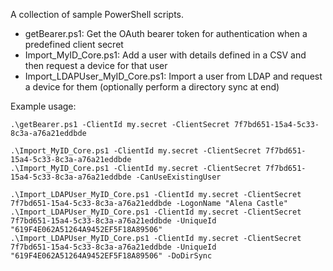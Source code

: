 A collection of sample PowerShell scripts.

- getBearer.ps1: Get the OAuth bearer token for authentication when a predefined client secret
- Import_MyID_Core.ps1: Add a user with details defined in a CSV and then request a device for that user
- Import_LDAPUser_MyID_Core.ps1: Import a user from LDAP and request a device for them (optionally perform a directory sync at end)

Example usage:

```
.\getBearer.ps1 -ClientId my.secret -ClientSecret 7f7bd651-15a4-5c33-8c3a-a76a21eddbde

.\Import_MyID_Core.ps1 -ClientId my.secret -ClientSecret 7f7bd651-15a4-5c33-8c3a-a76a21eddbde
.\Import_MyID_Core.ps1 -ClientId my.secret -ClientSecret 7f7bd651-15a4-5c33-8c3a-a76a21eddbde -CanUseExistingUser

.\Import_LDAPUser_MyID_Core.ps1 -ClientId my.secret -ClientSecret 7f7bd651-15a4-5c33-8c3a-a76a21eddbde -LogonName "Alena Castle"
.\Import_LDAPUser_MyID_Core.ps1 -ClientId my.secret -ClientSecret 7f7bd651-15a4-5c33-8c3a-a76a21eddbde -UniqueId "619F4E062A51264A9452EF5F18A89506"
.\Import_LDAPUser_MyID_Core.ps1 -ClientId my.secret -ClientSecret 7f7bd651-15a4-5c33-8c3a-a76a21eddbde -UniqueId "619F4E062A51264A9452EF5F18A89506" -DoDirSync
```
